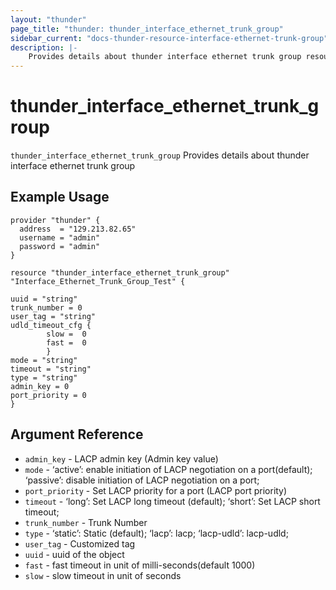 ```yaml
---
layout: "thunder"
page_title: "thunder: thunder_interface_ethernet_trunk_group"
sidebar_current: "docs-thunder-resource-interface-ethernet-trunk-group"
description: |-
	Provides details about thunder interface ethernet trunk group resource for A10
---
```


# thunder\_interface\_ethernet\_trunk\_group

`thunder_interface_ethernet_trunk_group` Provides details about thunder interface ethernet trunk group
## Example Usage


```hcl
provider "thunder" {
  address  = "129.213.82.65"
  username = "admin"
  password = "admin"
}

resource "thunder_interface_ethernet_trunk_group" "Interface_Ethernet_Trunk_Group_Test" {

uuid = "string"
trunk_number = 0
user_tag = "string"
udld_timeout_cfg {  
        slow =  0 
        fast =  0 
        }
mode = "string"
timeout = "string"
type = "string"
admin_key = 0
port_priority = 0 
}

```

## Argument Reference

* `admin_key` - LACP admin key (Admin key value)
* `mode` - ‘active’: enable initiation of LACP negotiation on a port(default); ‘passive’: disable initiation of LACP negotiation on a port;
* `port_priority` - Set LACP priority for a port (LACP port priority)
* `timeout` - ‘long’: Set LACP long timeout (default); ‘short’: Set LACP short timeout;
* `trunk_number` - Trunk Number
* `type` - ‘static’: Static (default); ‘lacp’: lacp; ‘lacp-udld’: lacp-udld;
* `user_tag` - Customized tag
* `uuid` - uuid of the object
* `fast` - fast timeout in unit of milli-seconds(default 1000)
* `slow` - slow timeout in unit of seconds
